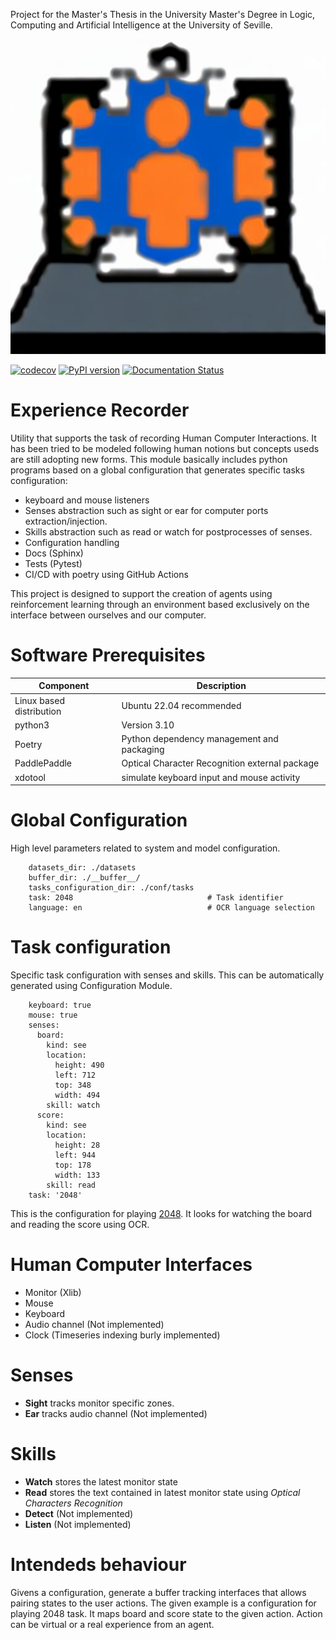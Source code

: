 Project for the Master's Thesis in the University Master's Degree in Logic, Computing and Artificial Intelligence at
the University of Seville.

![Experience Recorder Logo](https://github.com/frapercan/experience-recorder/blob/main/logo.jpeg?raw=true) <br>

[![codecov](https://codecov.io/gh/frapercan/experience-recorder/branch/main/graph/badge.svg?token=hIyfvLsU2D)](https://codecov.io/gh/frapercan/experience-recorder)
[![PyPI version](https://badge.fury.io/py/experience_recorder.svg)](https://badge.fury.io/py/experience_recorder)
[![Documentation Status](https://readthedocs.org/projects/experience-recorder/badge/?version=latest)](https://experience-recorder.readthedocs.io/en/latest/?badge=latest)

# Experience Recorder
Utility that supports the task of recording Human Computer Interactions. 
It has been tried to be modeled following human notions but concepts useds are still adopting new forms.
This module basically includes python programs based on a global configuration that generates specific tasks configuration:
* keyboard and mouse listeners
* Senses abstraction such as sight or ear for computer ports extraction/injection.
* Skills abstraction such as read or watch for postprocesses of senses.
* Configuration handling
* Docs (Sphinx)
* Tests (Pytest)
* CI/CD with poetry using GitHub Actions

This project is designed to support the creation of agents using reinforcement learning through an environment based
exclusively on the interface between ourselves and our computer.

# Software Prerequisites

| Component                | Description                                  |
|--------------------------|----------------------------------------------|
| Linux based distribution | Ubuntu 22.04 recommended                     |
| python3                  | Version 3.10                                 |
| Poetry                   | Python dependency management and packaging   |
| PaddlePaddle             | Optical Character Recognition external package |
| xdotool                  | simulate keyboard input and mouse activity   |


# Global Configuration
High level parameters related to system and model configuration. 
```
    datasets_dir: ./datasets
    buffer_dir: ./__buffer__/
    tasks_configuration_dir: ./conf/tasks
    task: 2048                              # Task identifier
    language: en                            # OCR language selection
```

# Task configuration
Specific task configuration with senses and skills. 
This can be automatically generated using Configuration Module.
```
    keyboard: true
    mouse: true
    senses:
      board:
        kind: see
        location:
          height: 490
          left: 712
          top: 348
          width: 494
        skill: watch
      score:
        kind: see
        location:
          height: 28
          left: 944
          top: 178
          width: 133
        skill: read
    task: '2048'
```
This is the configuration for playing [2048](https://play2048.co/). It looks for watching the board
and reading the score using OCR. 

# Human Computer Interfaces
* Monitor (Xlib)
* Mouse 
* Keyboard
* Audio channel (Not implemented)
* Clock (Timeseries indexing burly implemented)

# Senses
* **Sight** tracks monitor specific zones.
* **Ear** tracks audio channel (Not implemented)

# Skills
* **Watch** stores the latest monitor state 
* **Read** stores the text contained in latest monitor state using *Optical Characters Recognition*
* **Detect**  (Not implemented)
* **Listen** (Not implemented)

# Intendeds behaviour
Givens a configuration, generate a buffer tracking interfaces that allows pairing states to the user actions.
The given example is a configuration for playing 2048 task. 
It maps board and score state to the given action. Action can be virtual or a real experience from an agent. 
